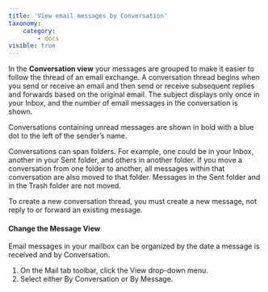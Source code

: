 ```yaml
---
title: 'View email messages by Conversation'
taxonomy:
    category:
        - docs
visible: true
---
```


In the **Conversation view** your messages are grouped to make it easier to follow the thread of an email exchange. A conversation thread begins when you send or receive an email and then send or receive subsequent replies and forwards based on the original email. The subject displays only once in your Inbox, and the number of email messages in the conversation is shown.

Conversations containing unread messages are shown in bold with a blue dot to the left of the sender’s name.

Conversations can span folders. For example, one could be in your Inbox, another in your Sent folder, and others in another folder. If you move a conversation from one folder to another, all messages within that conversation are also moved to that folder. Messages in the Sent folder and in the Trash folder are not moved.

To create a new conversation thread, you must create a new message, not reply to or forward an existing message.

#### Change the Message View
Email messages in your mailbox can be organized by the date a message is received and by Conversation.
1. On the Mail tab toolbar, click the View drop-down menu.
2. Select either By Conversation or By Message.

